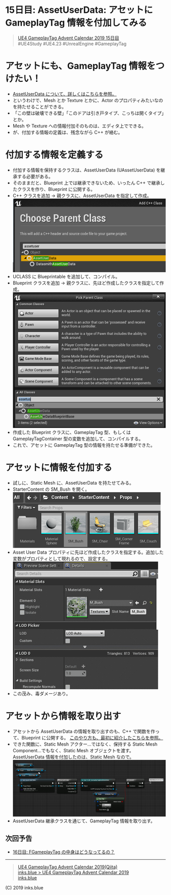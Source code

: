 # 15日目: AssetUserData: アセットに GameplayTag 情報を付加してみる

> [UE4 GameplayTag Advent Calendar 2019 15日目](https://qiita.com/advent-calendar/2019/ue4-gameplaytag)  
>#UE4Study #UE4.23 #UnrealEngine #GameplayTag

# アセットにも、GameplayTag 情報をつけたい！

* [AssetUserData について、詳しくはこちらを参照。](http://historia.co.jp/archives/8632/)
* というわけで、Mesh とか Texture とかに、Actor のプロパティみたいなのを持たせることができる。
* 「この壁は破壊できる壁」「このドアは引き戸タイプ、こっちは開くタイプ」とか。
* Mesh や Texture への情報付加そのものは、エディタ上でできる。
* が、付加する情報の定義は、残念ながら C++ が絡む。

# 付加する情報を定義する

* 付加する情報を保持するクラスは、AssetUserData (UAssetUserData) を継承する必要がある。
* そのままだと、Blueprint 上では継承できないため、いったん C++ で継承したクラスを作り、Blueprint に公開する。
* C++ クラスを追加 → 親クラスに、AssetUserData を指定して作成。  
![Day15_AddClass](./Images/Day15_AddClass.png)
* UCLASS に Blueprintable を追加して、コンパイル。
* Blueprint クラスを追加 → 親クラスに、先ほど作成したクラスを指定して作成。  
![Day15_PickParentClass](./Images/Day15_PickParentClass.png)
* 作成した Blueprint クラスに、GameplayTag 型、もしくは GameplayTagContainer 型の変数を追加して、コンパイルする。
* これで、アセットに GameplayTag 型の情報を持たせる準備ができた。

# アセットに情報を付加する

* 試しに、Static Mesh に、AssetUserData を持たせてみる。
* StarterContent の SM_Bush を開く。  
![Day15_OpenSMBush](./Images/Day15_OpenSMBush.png)
* Asset User Data プロパティに先ほど作成したクラスを指定する。追加した変数がプロパティとして現れるので、設定する。  
![Day15_AddUserDataIntoSM](./Images/Day15_AddUserDataIntoSM.gif)  
* この茂み、毒ダメージあり。

# アセットから情報を取り出す

* アセットから AssetUserData の情報を取り出すのも、C++ で関数を作って、Blueprint に公開する。
[このやり方も、最初に紹介したこちらを参照。](http://historia.co.jp/archives/8632/)
* できた関数に、Static Mesh アクター…ではなく、保持する Static Mesh Component…でもなく、Static Mesh オブジェクトを渡す。
AssetUserData 情報を付加したのは、Static Mesh なので。
![Day15_GetAssetUserData](./Images/Day15_GetAssetUserData.png)
* AssetUserData 継承クラスを通じて、GameplayTag 情報を取り出す。

## 次回予告

* [16日目: FGameplayTag の中身はどうなってるの？](./Day16-FGameplayTag.md)

---

> [UE4 GameplayTag Advent Calendar 2019(Qiita)](https://qiita.com/advent-calendar/2019/ue4-gameplaytag)  
> [inks.blue > UE4 GameplayTag Advent Calendar 2019](./Index.md)  
> [inks.blue](../../)

(C) 2019 inks.blue
